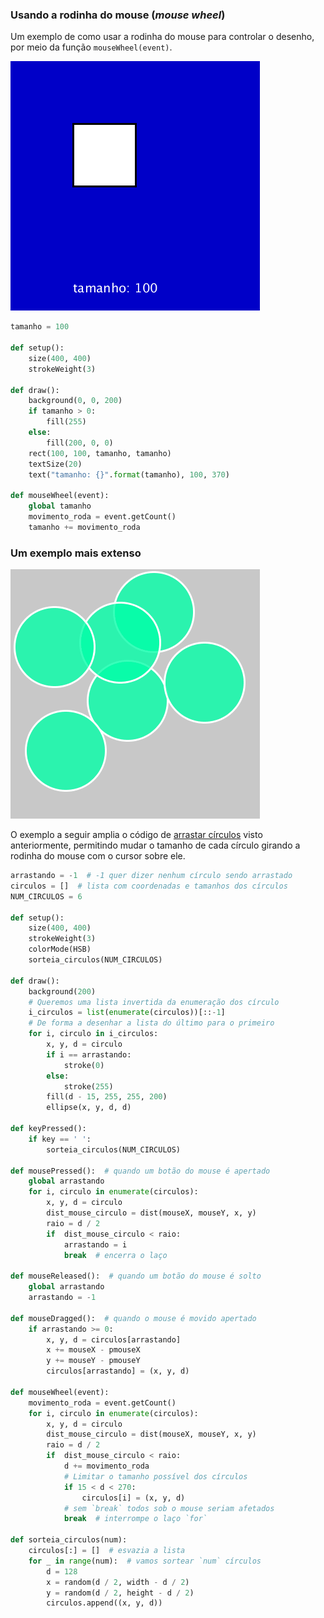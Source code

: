 ### Usando a rodinha do mouse (*mouse wheel*)

Um exemplo de como usar a rodinha do mouse para controlar o desenho, por meio da função `mouseWheel(event)`.

![rodinha](assets/rodinha_mouse.gif)

```python
tamanho = 100

def setup():
    size(400, 400)
    strokeWeight(3)
    
def draw():
    background(0, 0, 200)
    if tamanho > 0:
        fill(255)
    else:
        fill(200, 0, 0)
    rect(100, 100, tamanho, tamanho)
    textSize(20)
    text("tamanho: {}".format(tamanho), 100, 370)
    
def mouseWheel(event):
    global tamanho
    movimento_roda = event.getCount()
    tamanho += movimento_roda
```

### Um exemplo mais extenso

![rodinha](assets/rodinha_mouse_2.gif)

O exemplo a seguir amplia o código de [arrastar círculos](arrastando_circulos.md) visto anteriormente, permitindo mudar o tamanho de cada círculo girando a rodinha do mouse com o cursor sobre ele.

```python
arrastando = -1  # -1 quer dizer nenhum círculo sendo arrastado
circulos = []  # lista com coordenadas e tamanhos dos círculos
NUM_CIRCULOS = 6

def setup():
    size(400, 400)
    strokeWeight(3)
    colorMode(HSB)
    sorteia_circulos(NUM_CIRCULOS)

def draw():
    background(200)
    # Queremos uma lista invertida da enumeração dos círculo
    i_circulos = list(enumerate(circulos))[::-1]
    # De forma a desenhar a lista do último para o primeiro
    for i, circulo in i_circulos:  
        x, y, d = circulo
        if i == arrastando:
            stroke(0)
        else:
            stroke(255)
        fill(d - 15, 255, 255, 200)    
        ellipse(x, y, d, d)

def keyPressed():
    if key == ' ':
        sorteia_circulos(NUM_CIRCULOS)

def mousePressed():  # quando um botão do mouse é apertado
    global arrastando
    for i, circulo in enumerate(circulos):
        x, y, d = circulo
        dist_mouse_circulo = dist(mouseX, mouseY, x, y)
        raio = d / 2
        if  dist_mouse_circulo < raio:
            arrastando = i
            break  # encerra o laço
    
def mouseReleased():  # quando um botão do mouse é solto
    global arrastando
    arrastando = -1
    
def mouseDragged():  # quando o mouse é movido apertado
    if arrastando >= 0:
        x, y, d = circulos[arrastando]
        x += mouseX - pmouseX
        y += mouseY - pmouseY
        circulos[arrastando] = (x, y, d)
        
def mouseWheel(event):
    movimento_roda = event.getCount()
    for i, circulo in enumerate(circulos):
        x, y, d = circulo
        dist_mouse_circulo = dist(mouseX, mouseY, x, y)
        raio = d / 2
        if  dist_mouse_circulo < raio:
            d += movimento_roda
            # Limitar o tamanho possível dos círculos
            if 15 < d < 270:
                circulos[i] = (x, y, d)
            # sem `break` todos sob o mouse seriam afetados
            break  # interrompe o laço `for` 
        
def sorteia_circulos(num):
    circulos[:] = []  # esvazia a lista
    for _ in range(num):  # vamos sortear `num` círculos
        d = 128
        x = random(d / 2, width - d / 2)
        y = random(d / 2, height - d / 2)
        circulos.append((x, y, d))
```
